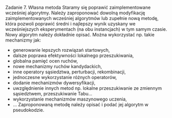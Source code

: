Zadanie 7. Własna metoda
Staramy się poprawić zaimplementowane wcześniej algorytmy. Należy zaproponować dowolną
modyfikację zaimplementowanych wcześniej algorytmów lub zupełnie nową metodę, która pozwoli
poprawić średni i najlepszy wynik uzyskany we wcześniejszych eksperymentach (na obu instancjach)
w tym samym czasie. Nowy algorytm należy dokładnie opisać. Można wykorzystać np. takie
mechanizmy jak:
- generowanie lepszych rozwiązań startowych,
- dalsze poprawa efektywności lokalnego przeszukiwania,
- globalna pamięć ocen ruchów,
- nowe mechanizmy ruchów kandydackich,
- inne operatory sąsiedztwa, perturbacji, rekombinacji,
- jednoczesne wykorzystanie różnych operatorów,
- dodanie mechanizmów dywersyfikacji,
- uwzględnienie innych metod np. lokalne przeszukiwanie ze zmiennym sąsiedztwem, przeszukiwanie Tabu…
- wykorzystanie mechanizmów maszynowego uczenia,
- …
Zaproponowaną metodę należy opisać i podać jej algorytm w pseudokodzie.